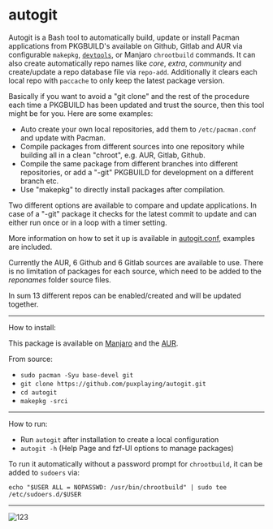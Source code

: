 # autogit

Autogit is a Bash tool to automatically build, update or install Pacman applications from PKGBUILD's available on Github, Gitlab and AUR via configurable `makepkg`, [`devtools`](https://wiki.archlinux.org/title/DeveloperWiki:Building_in_a_clean_chroot#Convenience_way), or Manjaro `chrootbuild` commands. It can also create automatically repo names like *core*, *extra*, *community* and create/update a repo database file via `repo-add`. Additionally it clears each local repo with `paccache` to only keep the latest package version.

Basically if you want to avoid a "git clone" and the rest of the procedure each time a PKGBUILD has been updated and trust the source, then this tool might be for you. Here are some examples:
- Auto create your own local repositories, add them to `/etc/pacman.conf` and update with Pacman.
- Compile packages from different sources into one repository while building all in a clean "chroot", e.g. AUR, Gitlab, Github.
- Compile the same package from different branches into different repositories, or add a "-git" PKGBUILD for development on a different branch etc.
- Use "makepkg" to directly install packages after compilation.

Two different options are available to compare and update applications. In case of a "-git" package it checks for the latest commit to update and can either run once or in a loop with a timer setting.

More information on how to set it up is available in [autogit.conf](https://github.com/puxplaying/autogit/blob/master/autogit.conf), examples are included.

Currently the AUR, 6 Github and 6 Gitlab sources are available to use. There is no limitation of packages for each source, which need to be added to the *reponames* folder source files.

In sum 13 different repos can be enabled/created and will be updated together.

---

How to install:

This package is available on [Manjaro](https://packages.manjaro.org/?query=autogit) and the [AUR](https://aur.archlinux.org/packages/autogit).

From source:

- `sudo pacman -Syu base-devel git`
- `git clone https://github.com/puxplaying/autogit.git `
- `cd autogit`
- `makepkg -srci`

---

How to run:

- Run `autogit` after installation to create a local configuration
- `autogit -h` (Help Page and fzf-UI options to manage packages)

To run it automatically without a password prompt for `chrootbuild`, it can be added to `sudoers` via:

`echo "$USER ALL = NOPASSWD: /usr/bin/chrootbuild" | sudo tee /etc/sudoers.d/$USER`

---

![123](https://user-images.githubusercontent.com/28549766/103438530-0b81d300-4c34-11eb-9ea1-a49542fabc4f.png)
